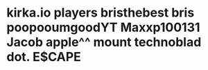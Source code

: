 # kirka.io players bristhebest bris poopooumgoodYT Maxxp100131 Jacob apple^^ mount technoblad dot. E$CAPE
